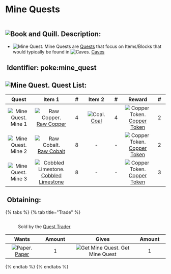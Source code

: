 # Mine Quests

<figure><img src="https://github.com/user-attachments/assets/3ceaaa58-43d4-4f70-a35d-aa47cc859159" alt=""><figcaption></figcaption></figure>

## <img src="https://minecraft.wiki/images/Book_and_Quill_JE2_BE2.png?2128f" alt="Book and Quill." data-size="line"> Description: <a href="#description" id="description"></a>

* <img src="https://github.com/user-attachments/assets/4016125d-db95-40f1-ada3-06990168ac86" alt="Mine Quest." data-size="line"> Mine Quests are [Quests](./) that focus on Items/Blocks that would typically be found in ![Caves.](https://minecraft.wiki/images/EnvSprite_noise-cave.png?a015a) [Caves](https://minecraft.wiki/w/Cave)

## <img src="https://minecraft.wiki/images/Name_Tag_JE2_BE2.png?cbdc1" alt="" data-size="line"> Identifier: **poke:mine\_quest** <a href="#identifier" id="identifier"></a>

## <img src="https://github.com/user-attachments/assets/4016125d-db95-40f1-ada3-06990168ac86" alt="Mine Quest." data-size="line"> Quest List: <a href="#quest-list" id="quest-list"></a>

<table><thead><tr><th width="114" align="center">Quest</th><th width="155" align="center">Item 1</th><th width="53" align="center">#</th><th width="137" align="center">Item 2</th><th width="54" align="center">#</th><th width="133" align="center">Reward</th><th width="53" align="center">#</th></tr></thead><tbody><tr><td align="center"><img src="https://github.com/user-attachments/assets/4016125d-db95-40f1-ada3-06990168ac86" alt="Mine Quest." data-size="line"> Mine 1</td><td align="center"><img src="https://minecraft.wiki/images/Raw_Copper_JE3_BE2.png?61c79" alt="Raw Copper." data-size="line"> <a href="https://minecraft.wiki/w/Raw_Copper">Raw Copper</a></td><td align="center">4</td><td align="center"><img src="https://minecraft.wiki/images/Coal_JE4_BE3.png?165e9" alt="Coal." data-size="line"> <a href="https://minecraft.wiki/w/Coal">Coal</a></td><td align="center">4</td><td align="center"><img src="https://github.com/ItsMePok/PFE/assets/136857747/1c78ba2a-4a5b-4b7b-83ff-ed21aa75ebd8" alt="Copper Token." data-size="line"> <a href="../currency/tokens/copper-token.md">Copper Token</a></td><td align="center">2</td></tr><tr><td align="center"><img src="https://github.com/user-attachments/assets/4016125d-db95-40f1-ada3-06990168ac86" alt="Mine Quest." data-size="line"> Mine 2</td><td align="center"><img src="https://github.com/user-attachments/assets/7148a15d-59ed-4a2b-81aa-f031d3d5ef55" alt="Raw Cobalt." data-size="line"> <a href="../raw-ore/raw-cobalt.md">Raw Cobalt</a></td><td align="center">8</td><td align="center">-</td><td align="center">-</td><td align="center"><img src="https://github.com/ItsMePok/PFE/assets/136857747/1c78ba2a-4a5b-4b7b-83ff-ed21aa75ebd8" alt="Copper Token." data-size="line"> <a href="../currency/tokens/copper-token.md">Copper Token</a></td><td align="center">2</td></tr><tr><td align="center"><img src="https://github.com/user-attachments/assets/4016125d-db95-40f1-ada3-06990168ac86" alt="Mine Quest." data-size="line"> Mine 3</td><td align="center"><img src="https://github.com/user-attachments/assets/6486505d-81ca-429e-bfce-efaf6951d131" alt="Cobbled Limestone." data-size="line"> <a href="../../blocks/misc/cobbled-limestone.md">Cobbled Limestone</a></td><td align="center">8</td><td align="center">-</td><td align="center">-</td><td align="center"><img src="https://github.com/ItsMePok/PFE/assets/136857747/1c78ba2a-4a5b-4b7b-83ff-ed21aa75ebd8" alt="Copper Token." data-size="line"> <a href="../currency/tokens/copper-token.md">Copper Token</a></td><td align="center">3</td></tr></tbody></table>

## <img src="https://minecraft.wiki/images/thumb/Crafting_Table_JE4_BE3.png/150px-Crafting_Table_JE4_BE3.png?5767f" alt="" data-size="line"> Obtaining: <a href="#obtaining" id="obtaining"></a>

{% tabs %}
{% tab title="Trade" %}
<figure><img src="https://github.com/user-attachments/assets/d0a43b43-6674-49e0-a044-aae613584891" alt=""><figcaption><p>Sold by the <a href="../../mobs/traders/quest-trader.md">Quest Trader</a></p></figcaption></figure>

<table data-full-width="false"><thead><tr><th align="center">Wants</th><th width="88" align="center">Amount</th><th align="center">Gives</th><th width="85" align="center">Amount</th></tr></thead><tbody><tr><td align="center"><img src="https://minecraft.wiki/images/Paper_JE2_BE2.png?9c3be" alt="Paper." data-size="line"> <a href="https://minecraft.wiki/w/Paper">Paper</a></td><td align="center">1</td><td align="center"><img src="https://github.com/user-attachments/assets/3ceaaa58-43d4-4f70-a35d-aa47cc859159" alt="Get Mine Quest." data-size="line"> Get Mine Quest</td><td align="center">1</td></tr></tbody></table>
{% endtab %}
{% endtabs %}
